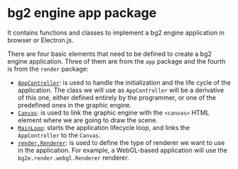 # bg2 engine app package

It contains functions and classes to implement a bg2 engine application in browser or Electron.js.

There are four basic elements that need to be defined to create a bg2 engine application. Three of them are from the `app` package and the fourth is from the `render` package:

- [`AppController`](AppController.md): is used to handle the initialization and the life cycle of the application. The class we will use as `AppController` will be a derivative of this one, either defined entirely by the programmer, or one of the predefined ones in the graphic engine.
- [`Canvas`](Canvas.md): is used to link the graphic engine with the `<canvas>` HTML element where we are going to draw the scene.
- [`MainLoop`](MainLoop.md): starts the application lifecycle loop, and links the `AppController` to the `Canvas`.
- [`render.Renderer`](../render/Renderer.md): is used to define the type of renderer we want to use in the application. For example, a WebGL-based application will use the `bg2e.render.webgl.Renderer` renderer.